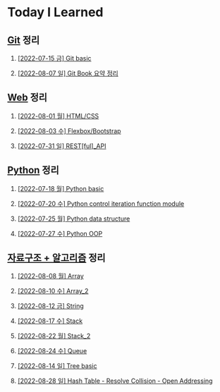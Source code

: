 # Today I Learned

## [Git](/Git) 정리

1. [[2022-07-15 금] Git basic](./Git/0715_Git_basic.md)


2. [[2022-08-07 일] Git Book 요약 정리](https://github.com/kimsixsue/CS-Study/blob/master/kimsixsue/Git_GitHub.md)


## [Web](/Web) 정리

1. [[2022-08-01 월] HTML/CSS](./Web/0801_HTML_CSS.md)

2. [[2022-08-03 수] Flexbox/Bootstrap](./Web/0803_Flexbox_Bootstrap.md)


3. [[2022-07-31 일] REST[ful]_API](https://github.com/kimsixsue/CS-Study/blob/master/kimsixsue/RESTful_API.md)

## [Python](/Python) 정리

1. [[2022-07-18 월] Python basic](./Python/0718_Python_basic.md)

2. [[2022-07-20 수] Python control iteration function module](./Python/0720_control_iteration_function_module.md)

3. [[2022-07-25 월] Python data structure](./Python/0725_data_structure.md)

4. [[2022-07-27 수] Python OOP](./Python/0727_OOP.md)


## [자료구조 + 알고리즘](/Algorithm) 정리

1. [[2022-08-08 월] Array](./Algorithm/0808_Array.md)

2. [[2022-08-10 수] Array_2](./Algorithm/0810_Array_2.md)


3. [[2022-08-12 금] String](./Algorithm/0812_String.md)


4. [[2022-08-17 수] Stack](./Algorithm/0817_Stack.md)

5. [[2022-08-22 월] Stack_2](./Algorithm/0822_Stack_2.md)


6. [[2022-08-24 수] Queue](./Algorithm/0824_Queue.md)


7. [[2022-08-14 일] Tree basic](https://github.com/kimsixsue/CS-Study/blob/master/kimsixsue/Tree.md)


8. [[2022-08-28 일] Hash Table - Resolve Collision - Open Addressing](https://github.com/kimsixsue/CS-Study/blob/master/kimsixsue/Open_Addressing.md)